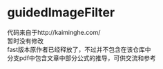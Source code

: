 # guidedImageFilter
代码来自于http://kaiminghe.com/  
暂时没有修改  
fast版本原作者已经释放了，不过并不包含在该仓库中  
分支pdf中包含文章中部分公式的推导，可供交流和参考

